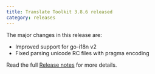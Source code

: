 ```yaml
---
title: Translate Toolkit 3.8.6 released
category: releases
---
```


The major changes in this release are:

- Improved support for go-i18n v2
- Fixed parsing unicode RC files with pragma encoding

Read the full [Release notes](https://docs.translatehouse.org/projects/translate-toolkit/en/latest/releases/3.8.6.html) for more details.
